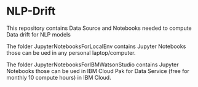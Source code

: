# NLP-Drift

This repository contains Data Source and Notebooks needed to compute Data drift for NLP models

The folder JupyterNotebooksForLocalEnv contains Jupyter Notebooks those can be ued in any personal laptop/computer.

The folder JupyterNotebooksForIBMWatsonStudio contains Jupyter Notebooks those can be ued in IBM Cloud Pak for Data Service (free for monthly 10 compute hours) in IBM Cloud.
